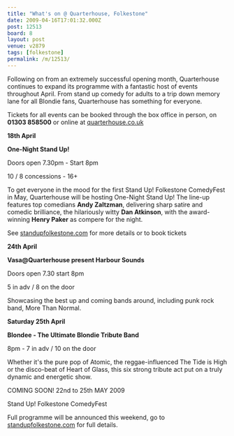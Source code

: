 ```yaml
---
title: "What's on @ Quarterhouse, Folkestone"
date: 2009-04-16T17:01:32.000Z
post: 12513
board: 8
layout: post
venue: v2879
tags: [folkestone]
permalink: /m/12513/
---
```

Following on from an extremely successful opening month, Quarterhouse continues to expand its programme with a fantastic host of events throughout April. From stand up comedy for adults to a trip down memory lane for all Blondie fans, Quarterhouse has something for everyone.

Tickets for all events can be booked through the box office in person, on <b>01303 858500</b> or online at <a rel="nofollow noopener" href="http://www.quarterhouse.co.uk">quarterhouse.co.uk</a>

 

 

<b>18th April</b>

<b>One-Night Stand Up!</b>

Doors open 7.30pm - Start 8pm

10 / 8 concessions - 16+

To get everyone in the mood for the first Stand Up! Folkestone ComedyFest in May, Quarterhouse will be hosting One-Night Stand Up! The line-up features top comedians <b>Andy Zaltzman</b>, delivering sharp satire and comedic brilliance, the hilariously witty <b>Dan Atkinson</b>, with the award-winning <b>Henry Paker</b> as compere for the night.

See <a rel="nofollow noopener" href="http://www.standupfolkestone.com">standupfolkestone.com</a> for more details or to book tickets

 

 

<b>24th April</b>

<b>Vasa@Quarterhouse present Harbour Sounds</b>

Doors open 7.30  start 8pm

5 in adv / 8 on the door

Showcasing the best up and coming bands around, including punk rock band, More Than Normal.

<b>Saturday 25th April</b>

<b>Blondee - The Ultimate Blondie Tribute Band</b>

8pm - 7 in adv / 10 on the door

Whether it's the pure pop of Atomic, the reggae-influenced The Tide is High or the disco-beat of Heart of Glass, this six strong tribute act put on a truly dynamic and energetic show.

 

COMING SOON! 22nd to 25th MAY 2009

Stand Up! Folkestone ComedyFest

Full programme will be announced this weekend, go to <a rel="nofollow noopener" href="http://www.standupfolkestone.com">standupfolkestone.com</a> for full details.
